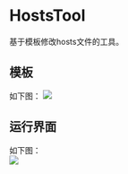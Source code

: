 # HostsTool
基于模板修改hosts文件的工具。

## 模板
如下图：
![](http://note.youdao.com/yws/public/resource/4594e1d4d8d4b6e428ecf37c62f794e9/xmlnote/E693E49A5A8644AEA654E3F8D59DE986/16241)

## 运行界面
如下图：  
![](http://note.youdao.com/yws/public/resource/4594e1d4d8d4b6e428ecf37c62f794e9/xmlnote/E20EE70D84A449259E5F290540372070/16238)
